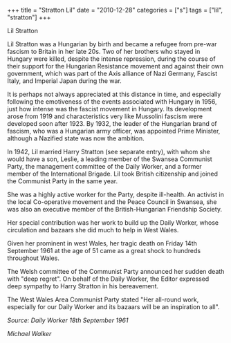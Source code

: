 +++
title = "Stratton Lil"
date = "2010-12-28"
categories = ["s"]
tags = ["lil", "stratton"]
+++

Lil Stratton

Lil Stratton was a Hungarian by birth and became a refugee from pre-war fascism to Britain in her late 20s. Two of her brothers who stayed in Hungary were killed, despite the intense repression, during the course of their support for the Hungarian Resistance movement and against their own government, which was part of the Axis alliance of Nazi Germany, Fascist Italy, and Imperial Japan during the war.    
  
It is perhaps not always appreciated at this distance in time, and especially following the emotiveness of the events associated with Hungary in 1956, just how intense was the fascist movement in Hungary. Its development arose from 1919 and characteristics very like Mussolini fascism were developed soon after 1923. By 1932, the leader of the Hungarian brand of fascism, who was a Hungarian army officer, was appointed Prime Minister, although a Nazified state was now the ambition.

In 1942, Lil married Harry Stratton (see separate entry), with whom she would have a son, Leslie, a leading member of the Swansea Communist Party, the management committee of the Daily Worker, and a former member of the International Brigade. Lil took British citizenship and joined the Communist Party in the same year.

She was a highly active worker for the Party, despite ill-health. An activist in the local Co-operative movement and the Peace Council in Swansea, she was also an executive member of the British-Hungarian Friendship Society.  
  
Her special contribution was her work to build up the Daily Worker, whose circulation and bazaars she did much to help in West Wales.  
  


Given her prominent in west Wales, her tragic death on Friday 14th September 1961 at the age of 51 came as a great shock to hundreds throughout Wales.

  
The Welsh committee of the Communist Party announced her sudden death with "deep regret". On behalf of the Daily Worker, the Editor expressed deep sympathy to Harry Stratton in his bereavement.  
  
The West Wales Area Communist Party stated "Her all-round work, especially for our Daily Worker and its bazaars will be an inspiration to all".  
  
_Source: Daily Worker 18th September 1961_  
  


_Michael Walker_
